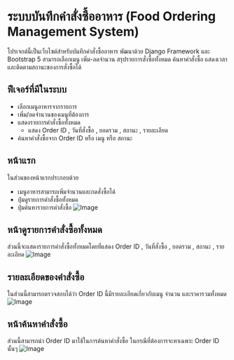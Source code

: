 # ระบบบันทึกคำสั่งซื้ออาหาร (Food Ordering Management System)
โปรเจกต์นี้เป็นเว็บไซต์สำหรับบันทึกคำสั่งซื้ออาหาร พัฒนาด้วย Django Framework และ Bootstrap 5 
สามารถเลือกเมนู เพิ่ม-ลดจำนวน สรุปรายการสั่งซื้อทั้งหมด ค้นหาคำสั่งซื้อ แสดงเวลาและติดตามสถานะของการสั่งซื้อได้
## ฟีเจอร์ที่มีในระบบ
- เลือกเมนูอาหารจากรายการ
- เพิ่ม/ลดจำนวนของเมนูที่ต้องการ
- แสดงรายการคำสั่งซื้อทั้งหมด
  - แสดง Order ID , วันที่สั่งซื้อ ,	ยอดรวม ,	สถานะ ,	รายละเอียด
- ค้นหาคำสั่งซื้อจาก Order ID หรือ เมนู หรือ สถานะ
## หน้าแรก 
ในส่วนของหน้าแรกประกอบด้วย
- เมนูอาหารสามารถเพิ่มจำนวนและกดสั่งซื้อได้
- ปุ่มดูรายการคำสั่งซื้อทั้งหมด
- ปุ่มค้นหารายการคำสั่งซื้อ
![Image](https://github.com/user-attachments/assets/8be5a777-2841-43b4-b6b4-fb5a2b4fad24)
## หน้าดูรายการคำสั่งซื้อทั้งหมด
ส่วนนี้จะแสดงรายการคำสั่งซื้อทั้งหมดโดยที่แสดง Order ID , วันที่สั่งซื้อ , ยอดรวม , สถานะ , รายละเอียด
![Image](https://github.com/user-attachments/assets/05c0ef27-9ef1-435e-9610-0f96ec4cace6)
## รายละเอียดของคำสั่งซื้อ
ในส่วนนี้สามารถตรวจสอบได้ว่า Order ID นี้มีรายละเอียดเกี่ยวกับเมนู จำนวน และราคารวมทั้งหมด
![Image](https://github.com/user-attachments/assets/d33b0ac3-22b2-405d-9bee-77189ac44cf5)
## หน้าค้นหาคำสั่งซื้อ
ส่วนนี้สามารถนำ Order ID มาใช้ในการค้นหาคำสั่งซื้อ ในกรณีที่ต้องการจะหาเฉพาะ Order ID นั้นๆ
![Image](https://github.com/user-attachments/assets/e561cce9-1b2d-4af7-b79a-11c20ec0884f)
